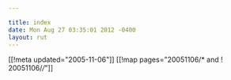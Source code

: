 ```yaml
---

title: index
date: Mon Aug 27 03:35:01 2012 -0400
layout: rut
---
```


[[!meta updated="2005-11-06"]]
[[!map pages="20051106/* and ! 20051106/*/*"]]
